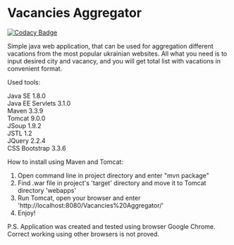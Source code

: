 # Vacancies Aggregator

[![Codacy Badge](https://api.codacy.com/project/badge/Grade/baa11c26a1714dd39251e65ff5731980)](https://www.codacy.com/app/nazjara/Vacancies_Aggregator?utm_source=github.com&amp;utm_medium=referral&amp;utm_content=Nazjara/Vacancies_Aggregator&amp;utm_campaign=Badge_Grade)

Simple java web application, that can be used for aggregation different vacations from the most popular ukrainian websites. All what you need is to input desired city and vacancy, and you will get total list with vacations in convenient format.

Used tools:

Java SE 1.8.0  
Java EE Servlets 3.1.0  
Maven 3.3.9  
Tomcat 9.0.0    
JSoup 1.9.2  
JSTL 1.2  
JQuery 2.2.4  
CSS Bootstrap 3.3.6 

How to install using Maven and Tomcat:

1. Open command line in project directory and enter "mvn package"  
2. Find .war file in project's 'target' directory and move it to Tomcat directory 'webapps'  
3. Run Tomcat, open your browser and enter 'http://localhost:8080/Vacancies%20Aggregator/' 
4. Enjoy!  

P.S. Application was created and tested using browser Google Chrome. Correct working using other browsers is not proved.
